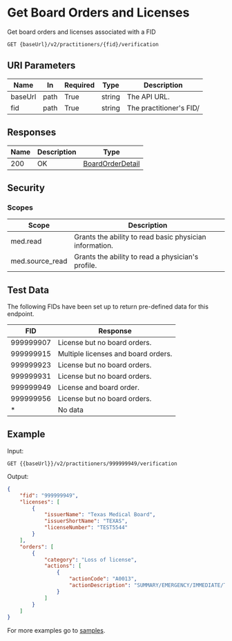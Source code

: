 # Get Board Orders and Licenses

Get board orders and licenses associated with a FID

```HTTP 
GET {baseUrl}/v2/practitioners/{fid}/verification
```

## URI Parameters

| Name | In | Required | Type | Description |
| ---- | -- | -------- | ---- | ----------- |
| baseUrl | path | True | string| The API URL. |
| fid | path | True | string | The practitioner's FID/ |

## Responses

| Name | Description     | Type  |
| ---- | --------------- | ----- |
| 200  | OK              | [BoardOrderDetail](definition-boardorderdetail.md)  |

## Security

### Scopes

| Scope | Description |
| - | - |
| med.read | Grants the ability to read basic physician information. |
| med.source_read | Grants the ability to read a physician's profile. |

## Test Data

The following FIDs have been set up to return pre-defined data for this endpoint.

| FID | Response |
| - | - |
| 999999907 | License but no board orders. |
| 999999915 | Multiple licenses and board orders. |
| 999999923 | License but no board orders. |
| 999999931 | License but no board orders. |
| 999999949 | License and board order. |
| 999999956 | License but no board orders. |
| * | No data |

## Example

Input:

```HTTP
GET {{baseUrl}}/v2/practitioners/999999949/verification
```

Output:
 
```json
{
    "fid": "999999949",
    "licenses": [
        {
            "issuerName": "Texas Medical Board",
            "issuerShortName": "TEXAS",
            "licenseNumber": "TEST5544"
        }
    ],
    "orders": [
        {
            "category": "Loss of license",
            "actions": [
                {
                    "actionCode": "A0013",
                    "actionDescription": "SUMMARY/EMERGENCY/IMMEDIATE/TEMPORARY SUSPENSION OF MEDICAL LICENSE"
                }
            ]
        }
    ]
}
```

For more examples go to [samples](/Samples/).
